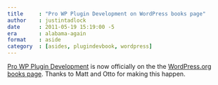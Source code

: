 ```yaml
---
title     : "Pro WP Plugin Development on WordPress books page"
author    : justintadlock
date      : 2011-05-19 15:19:00 -5
era       : alabama-again
format    : aside
category  : [asides, plugindevbook, wordpress]
---
```


<a href="http://justintadlock.com/plugindevbook" title="Professional WordPress Plugin Development">Pro WP Plugin Development</a> is now officially on the the <a href="http://wordpress.org/about/books/" title="WordPress Books">WordPress.org books page</a>.  Thanks to Matt and Otto for making this happen.
